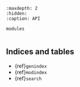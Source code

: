 ```{toctree}
:maxdepth: 2
:hidden:
:caption: API

modules
```

```{include} ../../README.md
```

## Indices and tables

- {ref}`genindex`
- {ref}`modindex`
- {ref}`search`
